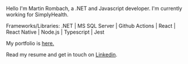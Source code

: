 Hello I'm Martin Rombach, a .NET and Javascript developer. I'm currently working for SimplyHealth.

Frameworks/Libraries: .NET | MS SQL Server | Github Actions | React | React Native | Node.js | Typescript | Jest

My portfolio is <a href="https://www.martinrombachdev.com/"> here.</a>

Read my resume and get in touch on <a href="https://www.linkedin.com/in/martin-rombach-0a67b266/">Linkedin</a>.

